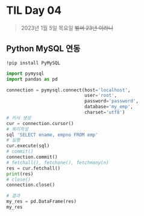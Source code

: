 # TIL Day 04

> 2023년 1월 5일 목요일
> ~~벌써 23년 이라니~~

## Python MySQL 연동
`!pip install PyMySQL`

``` python
import pymysql
import pandas as pd

connection = pymysql.connect(host='localhost',
                             user='root',
                             password='password',
                             database='my_emp',
                             charset='utf8')
# 커서 생성
cur = connection.cursor()
# 쿼리작성
sql 'SELECT ename, empno FROM emp'
# 실행
cur.execute(sql)
# commit()
connection.commit()
# fetchall(), fetchone(), fetchmany(n)
res = cur.fetchall()
print(res)
# close()
connection.close()

# 결과
my_res = pd.DataFrame(res)
my_res
```
